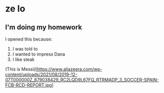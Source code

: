 # ze lo

## I'm doing my homework

I opened this because:
1. I was told to
2. I wanted to impress Dana
3. I like steak

(This is Messi)[https://www.aljazeera.com/wp-content/uploads/2021/08/2019-12-07T000000Z_879038429_RC2LQD9L67FQ_RTRMADP_3_SOCCER-SPAIN-FCB-RCD-REPORT.jpg]
